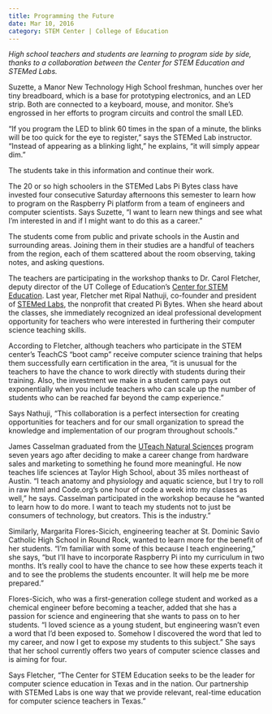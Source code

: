 ```yaml
--- 
title: Programming the Future
date: Mar 10, 2016
category: STEM Center | College of Education
---
```


_High school teachers and students are learning to program side by side, thanks to a collaboration between the Center for STEM Education and STEMed Labs._

Suzette, a Manor New Technology High School freshman, hunches over her tiny breadboard, which is a base for prototyping electronics, and an LED strip. Both are connected to a keyboard, mouse, and monitor. She’s engrossed in her efforts to program circuits and control the small LED.

“If you program the LED to blink 60 times in the span of a minute, the blinks will be too quick for the eye to register,” says the STEMed Lab instructor. “Instead of appearing as a blinking light,” he explains, “it will simply appear dim.”

The students take in this information and continue their work.

The 20 or so high schoolers in the STEMed Labs Pi Bytes class have invested four consecutive Saturday afternoons this semester to learn how to program on the Raspberry Pi platform from a team of engineers and computer scientists. Says Suzette, “I want to learn new things and see what I’m interested in and if I might want to do this as a career.”

The students come from public and private schools in the Austin and surrounding areas. Joining them in their studies are a handful of teachers from the region, each of them scattered about the room observing, taking notes, and asking questions.

The teachers are participating in the workshop thanks to Dr. Carol Fletcher, deputy director of the UT College of Education’s [Center for STEM Education](http://stemcenter.utexas.edu/). Last year, Fletcher met Ripal Nathuji, co-founder and president of [STEMed Labs](http://www.stemedlabs.org/), the nonprofit that created Pi Bytes. When she heard about the classes, she immediately recognized an ideal professional development opportunity for teachers who were interested in furthering their computer science teaching skills.

According to Fletcher, although teachers who participate in the STEM center’s TeachCS “boot camp” receive computer science training that helps them successfully earn certification in the area, “it is unusual for the teachers to have the chance to work directly with students during their training. Also, the investment we make in a student camp pays out exponentially when you include teachers who can scale up the number of students who can be reached far beyond the camp experience.”

Says Nathuji, “This collaboration is a perfect intersection for creating opportunities for teachers and for our small organization to spread the knowledge and implementation of our program throughout schools.”

James Casselman graduated from the [UTeach Natural Sciences](http://magazine.edb.utexas.edu/tag/december-2014/) program seven years ago after deciding to make a career change from hardware sales and marketing to something he found more meaningful. He now teaches life sciences at Taylor High School, about 35 miles northeast of Austin. “I teach anatomy and physiology and aquatic science, but I try to roll in raw html and Code.org’s one hour of code a week into my classes as well,” he says. Casselman participated in the workshop because he “wanted to learn how to do more. I want to teach my students not to just be consumers of technology, but creators. This is the industry.”

Similarly, Margarita Flores-Sicich, engineering teacher at St. Dominic Savio Catholic High School in Round Rock, wanted to learn more for the benefit of her students. “I’m familiar with some of this because I teach engineering,” she says, “but I’ll have to incorporate Raspberry Pi into my curriculum in two months. It’s really cool to have the chance to see how these experts teach it and to see the problems the students encounter. It will help me be more prepared.”

Flores-Sicich, who was a first-generation college student and worked as a chemical engineer before becoming a teacher, added that she has a passion for science and engineering that she wants to pass on to her students. “I loved science as a young student, but engineering wasn’t even a word that I’d been exposed to. Somehow I discovered the word that led to my career, and now I get to expose my students to this subject.” She says that her school currently offers two years of computer science classes and is aiming for four.

Says Fletcher, “The Center for STEM Education seeks to be the leader for computer science education in Texas and in the nation. Our partnership with STEMed Labs is one way that we provide relevant, real-time education for computer science teachers in Texas.”